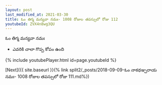 ```yaml
---
layout: post
last_modified_at: 2021-03-30
title: ఓం తిగ్మ మన్యవా నమః- 1008 రోజుల తపస్సులో రోజు 112
youtubeId: ZVX4n8wg3QU
---
```

 
 
 ఓం తిగ్మ మన్యవా నమః  
 
 -  ఎవరికి చాలా గొప్ప కోపం ఉంది 
 
  
 
  
 
 
 
 
 
 


{% include youtubePlayer.html id=page.youtubeId %}
 
[Next]({{ site.baseurl }}{% link  split2/_posts/2018-09-09-ఓం నాకథఞ్చరాయ నమః- 1008 రోజుల తపస్సులో రోజు 111.md%})
 

